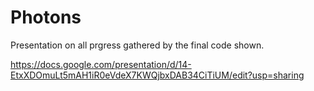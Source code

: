 # Photons

Presentation on all prgress gathered by the final code shown.

https://docs.google.com/presentation/d/14-EtxXDOmuLt5mAH1iR0eVdeX7KWQjbxDAB34CiTiUM/edit?usp=sharing
